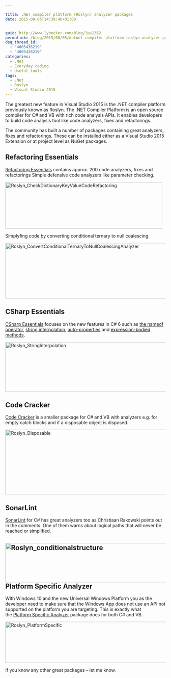 ```yaml
---

title: .NET compiler platform (Roslyn) analyzer packages
date: 2015-08-05T14:39:40+01:00


guid: http://www.lybecker.com/blog/?p=1362
permalink: /blog/2015/08/05/dotnet-compiler-platform-roslyn-analyzer-packages/
dsq_thread_id:
  - "4005436219"
  - "4005436219"
categories:
  - .Net
  - Everyday coding
  - Useful tools
tags:
  - .Net
  - Roslyn
  - Visual Studio 2015
---
```

The greatest new feature in Visual Studio 2015 is the .NET compiler platform previously known as Roslyn. The .NET Compiler Platform is an open source compiler for C# and VB with rich code analysis APIs. It enables developers to build code analysis tool like code analyzers, fixes and refactorings.

The community has built a number of packages containing great analyzers, fixes and refactorings. These can be installed either as a Visual Studio 2015 Extension or at project level as NuGet packages.

## Refactoring Essentials

[Refactoring Essentials](http://vsrefactoringessentials.com/) contains approx. 200 code analyzers, fixes and refactorings
Simple defensive code analyzers like parameter checking.

[<img loading="lazy" class="aligncenter size-full wp-image-1365" src="/blog/wp-content/uploads/Roslyn_CheckDictionaryKeyValueCodeRefactoring.png" alt="Roslyn_CheckDictionaryKeyValueCodeRefactoring" width="493" height="146" />](/blog/wp-content/uploads/Roslyn_CheckDictionaryKeyValueCodeRefactoring.png)

Simplyfing code by converting conditional ternary to null coalescing.

[<img loading="lazy" class="aligncenter size-large wp-image-1366" src="/blog/wp-content/uploads/Roslyn_ConvertConditionalTernaryToNullCoalescingAnalyzer-550x174.png" alt="Roslyn_ConvertConditionalTernaryToNullCoalescingAnalyzer" width="550" height="174" />](/blog/wp-content/uploads/Roslyn_ConvertConditionalTernaryToNullCoalescingAnalyzer.png)

## CSharp Essentials

[CSharp Essentials](https://github.com/DustinCampbell/CSharpEssentials) focuses on the new features in C# 6 such as [the nameof operator](/blog/2015/01/08/the-nameof-operator/), [string interpolation](/blog/2015/01/09/awesome-string-formatting/), [auto-properties](/blog/2015/01/15/auto-property-initializers/) and [expression-bodied methods](/blog/2015/01/13/expression-bodied-methods/).

[<img loading="lazy" class="aligncenter size-large wp-image-1369" src="http://www.lybecker.com/blog/wp-content/uploads/Roslyn_StringInterpolation-550x156.jpg" alt="Roslyn_StringInterpolation" width="550" height="156" />](http://www.lybecker.com/blog/wp-content/uploads/Roslyn_StringInterpolation.jpg)

## Code Cracker

[Code Cracker](http://code-cracker.github.io/) is a smaller package for C# and VB with analyzers e.g. for empty catch blocks and if a disposable object is disposed.

[<img loading="lazy" class="aligncenter size-large wp-image-1367" src="http://www.lybecker.com/blog/wp-content/uploads/Roslyn_Disposable-550x203.png" alt="Roslyn_Disposable" width="550" height="203" />](http://www.lybecker.com/blog/wp-content/uploads/Roslyn_Disposable.png)

## SonarLint

[SonarLint](http://vs.sonarlint.org/) for C# has great analyzers too as Christiaan Rakowski points out in the comments. One of them warns about logical paths that will never be reached or simplified.

## [<img loading="lazy" class="aligncenter size-large wp-image-1373" src="http://www.lybecker.com/blog/wp-content/uploads/Roslyn_conditionalstructure-550x123.png" alt="Roslyn_conditionalstructure" width="550" height="123" />](http://www.lybecker.com/blog/wp-content/uploads/Roslyn_conditionalstructure.png)Platform Specific Analyzer

With Windows 10 and the new Universal Windows Platform you as the developer need to make sure that the Windows App does not use an API not supported on the platform you are targeting. This is exactly what the [Platform Specific Analyzer](https://github.com/ljw1004/blog/tree/master/Analyzers/PlatformSpecificAnalyzer) package does for both C# and VB.

[<img loading="lazy" class="aligncenter size-large wp-image-1368" src="http://www.lybecker.com/blog/wp-content/uploads/Roslyn_PlatformSpecific-550x129.png" alt="Roslyn_PlatformSpecific" width="550" height="129" />](http://www.lybecker.com/blog/wp-content/uploads/Roslyn_PlatformSpecific.png)

If you know any other great packages – let me know.
